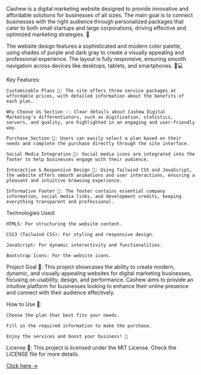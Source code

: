 Cashew is a digital marketing website designed to provide innovative and affordable solutions for businesses of all sizes. The main goal is to connect businesses with the right audience through personalized packages that cater to both small startups and large corporations, driving effective and optimized marketing strategies. 🚀

The website design features a sophisticated and modern color palette, using shades of purple and dark gray to create a visually appealing and professional experience. The layout is fully responsive, ensuring smooth navigation across devices like desktops, tablets, and smartphones. 📱💻

Key Features:

    Customizable Plans 💼: The site offers three service packages at affordable prices, with detailed information about the benefits of each plan.

    Why Choose Us Section 💡: Clear details about Cashew Digital Marketing's differentiators, such as digitization, statistics, servers, and quality, are highlighted in an engaging and user-friendly way.

    Purchase Section 🛒: Users can easily select a plan based on their needs and complete the purchase directly through the site interface.

    Social Media Integration 📲: Social media icons are integrated into the footer to help businesses engage with their audience.

    Interactive & Responsive Design 🎨: Using Tailwind CSS and JavaScript, the website offers smooth animations and user interactions, ensuring a pleasant and intuitive browsing experience.

    Informative Footer 📍: The footer contains essential company information, social media links, and development credits, keeping everything transparent and professional.

Technologies Used:

    HTML5: For structuring the website content.

    CSS3 (Tailwind CSS): For styling and responsive design.

    JavaScript: For dynamic interactivity and functionalities.

    Bootstrap Icons: For the website icons.

Project Goal 🎯: This project showcases the ability to create modern, dynamic, and visually appealing websites for digital marketing businesses, focusing on usability, design, and performance. Cashew aims to provide an intuitive platform for businesses looking to enhance their online presence and connect with their audience effectively.

How to Use 🚀:

    Choose the plan that best fits your needs.

    Fill in the required information to make the purchase.

    Enjoy the services and boost your business! 💼

License 🔑: This project is licensed under the MIT License. Check the LICENSE file for more details.

[Click here ->](https://ritmo-musics.netlify.app/](https://cashew-digitalmarketing.netlify.app/))
